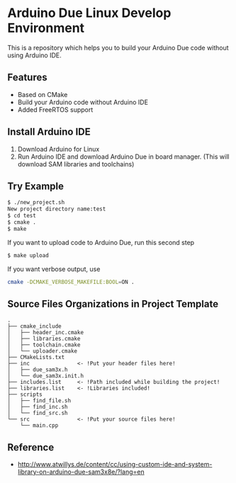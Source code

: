 # Arduino Due Linux Develop Environment

This is a repository which helps you to build your Arduino Due code without using Arduino IDE.

## Features

* Based on CMake
* Build your Arduino code without Arduino IDE
* Added FreeRTOS support

## Install Arduino IDE

1. Download Arduino for Linux
2. Run Arduino IDE and download Arduino Due in board manager. (This will download SAM libraries and toolchains)


## Try Example

```bash
$ ./new_project.sh
New project directory name:test
$ cd test
$ cmake .
$ make
```
If you want to upload code to Arduino Due, run this second step
```bash
$ make upload
```

If you want verbose output, use
```bash
cmake -DCMAKE_VERBOSE_MAKEFILE:BOOL=ON .
```


## Source Files Organizations in Project Template

```
.
├── cmake_include
│   ├── header_inc.cmake
│   ├── libraries.cmake
│   ├── toolchain.cmake
│   └── uploader.cmake
├── CMakeLists.txt
├── inc               <- !Put your header files here!
│   ├── due_sam3x.h
│   └── due_sam3x.init.h
├── includes.list     <- !Path included while building the project!
├── libraries.list    <- !Libraries included!
├── scripts
│   ├── find_file.sh
│   ├── find_inc.sh
│   └── find_src.sh
└── src               <- !Put your source files here!
    └── main.cpp
```

## Reference
* http://www.atwillys.de/content/cc/using-custom-ide-and-system-library-on-arduino-due-sam3x8e/?lang=en
